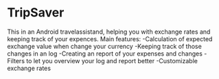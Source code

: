 # TripSaver

This in an Android travelassistand, helping you with exchange rates and keeping track of your expences.
Main features:
-Calculation of expected exchange value when change your currency
-Keeping track of those changes in an log
-Creating an report of your expenses and changes
-Filters to let you overview your log and report better
-Customizable exchange rates
